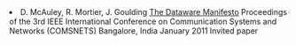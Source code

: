   <li class="paper">
      <span class="authors">D. McAuley, R. Mortier, J. Goulding</span>
          <span class="title">
                <a href="http://dx.doi.org/10.1109/COMSNETS.2011.5716491">
                        The Dataware Manifesto</a></span>
                            <span class="venue">Proceedings of the 3rd IEEE International
                                  Conference on Communication Systems and Networks
                                        (COMSNETS)</span>
                                            <span class="address">Bangalore, India</span>
                                                <span class="date">January 2011</span>
                                                    <span class="note">Invited paper</span>
                                                      </li>

